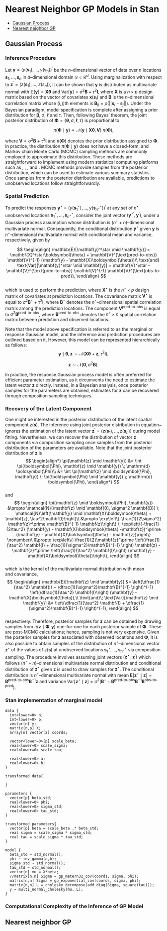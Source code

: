 Nearest Neighbor GP Models in Stan
================

- [Gaussian Process](#gaussian-process)
- [Nearest neighbor GP](#nearest-neighbor-gp)

## Gaussian Process

### Inference Procedure

Let $\mathbf{y} = (y(\mathbf{s}_1),\ldots, y(\mathbf{s}_n))^\prime$ be
the $n$–dimensional vector of data over $n$ locations
$\mathbf{s}_1,\ldots,\mathbf{s}_n$ in $d$–dimensional domain
$\mathcal{D} \in \mathbb{R}^{d}$. Using marginalization with respect to
$\mathbf{z}^\prime = (z(\mathbf{s}_1),\ldots,z(s_n))$, it can be shown
that $\mathbf{y}$ is distributed as multivariate normal with
$\mathbb{E}[\mathbf{y}] = \mathbf{X}\boldsymbol{\theta}$ and
$\text{Var}[\mathbf{y}] = \sigma^2 \mathbf{B} + \tau^2\mathbf{I}$, where
$\mathbf{X}$ is a $n \times p$ design matrix based on the vector of
covariates $\mathbf{x}(\mathbf{s}_i)$ and $\mathbf{B}$ is the
$n$–dimensional correlation matrix whose $(i,j)$th elements is
$\mathbf{B}_{ij} = \rho(||\mathbf{s}_i-\mathbf{s}_j||)$. Under the
Bayesian paradigm, model specification is complete after assigning a
prior distribution for $\boldsymbol{\beta}$, $\sigma$, $\ell$ and
$\tau$. Then, following Bayes’ theorem, the joint posterior distribution
of $\boldsymbol{\Phi} = \{\boldsymbol{\theta}, \sigma, \ell, \tau\}$ is
proportional to

$$\pi(\boldsymbol{\Phi} \mid \mathbf{y}) \propto \mathcal{N}\left(\mathbf{y} \mid \mathbf{X}\boldsymbol{\theta}, \mathbf{V}\right) \; \pi(\boldsymbol{\Phi}),$$

where $\mathbf{V} = \sigma^2 \mathbf{B} + \tau^2\mathbf{I}$ and
$\pi(\boldsymbol{\Phi})$ denotes the prior distribution assigned to
$\boldsymbol{\Phi}$. In practice, the distribution
$\pi(\boldsymbol{\Phi} \mid \mathbf{y})$ does not have a closed-form,
and Markov chain Monte Carlo (MCMC) sampling methods are commonly
employed to approximate this distribution. These methods are
straightforward to implement using modern statistical computing
platforms such as , , , and . MCMC methods provide samples from the
posterior distribution, which can be used to estimate various summary
statistics. Once samples from the posterior distribution are available,
predictions to unobserved locations follow straightforwardly.

### Spatial Prediction

To predict the responses
$\mathbf{y}^{\star} = (y(\mathbf{s}_1^\star),\ldots,y(\mathbf{s}_{n^\star}^\star))^\prime$
at any set of $n^\star$ unobserved locations
$\mathbf{s}_1^\star,\ldots,\mathbf{s}_{n^\star}^\star$, consider the
joint vector $(\mathbf{y}^{\star\prime},\mathbf{y}^\prime)$, under a
Gaussian process assumption whose distribution is
$(n^\star + n)$–dimensional multivariate normal. Consequently, the
conditional distribution $\mathbf{y}^\star$ given $\mathbf{y}$ is
$n^\star$–dimensional multivariate normal with conditional mean and
variance, respectively, given by

$$
\begin{align}
\mathbb{E}[\mathbf{y}^\star \mid \mathbf{y}] = 
\mathbf{X}^\star\boldsymbol{\theta} + \mathbf{V}^{\text{pred-to-obs}} \mathbf{V}^{-1} (\mathbf{y} - \mathbf{X}\boldsymbol{\theta})\\
\text{and} \text{Var}[\mathbf{y}^\star \mid \mathbf{y}] = \mathbf{V}^\star - \mathbf{V}^{\text{pred-to-obs}} \mathbf{V}^{-1} \mathbf{V}^{\text{obs-to-pred}},
\end{align}
$$  
which is used to perform the prediction, where $\mathbf{X}^\star$ is the
$n^\star \times p$ design matrix of covariates at prediction locations.
The covariance matrix $\mathbf{V}^\star$ is equal to
$\sigma^2 \mathbf{B}^\star + \tau^2 \mathbf{I}$, where
$\mathbf{B}^\star$ denotes the $n^\star$–dimensional spatial correlation
matrix among the prediction locations. The component
$\mathbf{V}^{\text{pred-to-obs}}$ is equal to
$\sigma^2 \mathbf{B}^{\text{pred-to-obs}}$, where
$\mathbf{B}^\text{pred-to-obs}$ denotes the $n^\star \times n$ spatial
correlation matrix between prediction and observed locations.

Note that the model above specification is referred to as the marginal
or response Gaussian model, and the inference and prediction procedures
are outlined based on it. However, this model can be represented
hierarchically as follows:  
$$\mathbf{y} \mid \boldsymbol{\theta}, \mathbf{z} \sim \mathcal{N} \left(\mathbf{X}\boldsymbol{\theta} + \mathbf{z}, \tau^2\mathbf{I}\right),$$

$$\mathbf{z} \sim \mathcal{N}(\mathbf{0}, \sigma^2\mathbf{B}).$$

In practice, the response Gaussian process model is often preferred for
efficient parameter estimation, as it circumvents the need to estimate
the latent vector $\mathbf{z}$ directly. Instead, in a Bayesian
analysis, once posterior samples for the parameters are obtained,
estimates for $\mathbf{z}$ can be recovered through composition sampling
techniques.

### Recovery of the Latent Component

One might be interested in the posterior distribution of the latent
spatial component $z(\boldsymbol{s})$. The inference using joint
posterior distribution in equation~ ignores the estimation of the latent
vector
$\mathbf{z}^\prime = (z(\boldsymbol{s}_1), \ldots, z(\boldsymbol{s}_n))$
during model fitting. Nevertheless, we can recover the distribution of
vector $\mathbf{z}$ components via composition sampling once samples
from the posterior distribution of the parameters are available. Note
that the joint posterior distribution of $\mathbf{z}$ is  
$$
\begin{align*}
\pi(\mathbf{z} \mid \mathbf{y}) &= \int \pi(\boldsymbol{\Phi}, \mathbf{z} \mid \mathbf{y}) \; \mathrm{d} \boldsymbol{\Phi}\\
&= \int \pi(\mathbf{z} \mid \boldsymbol{\Phi}, \mathbf{y}) \; \pi(\boldsymbol{\Phi} \mid \mathbf{y}) \; \mathrm{d} \boldsymbol{\Phi},
\end{align*}
$$  
and  
$$
\begin{align}
\pi(\mathbf{z} \mid \boldsymbol{\Phi}, \mathbf{y})
&\propto \mathcal{N}(\mathbf{z} \mid \mathbf{0}, \sigma^2 \mathbf{B}) \; \mathcal{N}\left(\mathbf{y} \mid \mathbf{X}\boldsymbol{\theta} + \mathbf{z}, \tau^2\mathbf{I}\right)\\
&\propto \exp\left\{-\frac{1}{2\sigma^2} \mathbf{z}^\prime \mathbf{B}^{-1} \mathbf{z}\right\} \; \exp\left\{-\frac{1}{2\tau^2} (\mathbf{y} - \mathbf{X}\boldsymbol{\theta} -\mathbf{z})^\prime (\mathbf{y} - \mathbf{X}\boldsymbol{\theta} - \mathbf{z})\right\} \nonumber\\
&\propto \exp\left\{-\frac{1}{2}\mathbf{z}^\prime \left(\frac{1}{\tau^2} \mathbf{I} + \frac{1}{\sigma^2}\mathbf{B}^{-1} \right) \mathbf{z} - \mathbf{z}^\prime \left(\frac{1}{\tau^2} \mathbf{I}\right) (\mathbf{y} - \mathbf{X}\boldsymbol{\theta})\right\},
\end{align}
$$  
which is the kernel of the multivariate normal distribution with mean  
and covariance,  
$$
\begin{align}
\mathbb{E}[\mathbf{z} \mid \mathbf{y}] &= \left(\dfrac{1}{\tau^2} \mathbf{I} + \dfrac{1}{\sigma^2}\mathbf{B}^{-1} \right)^{-1} \left(\dfrac{1}{\tau^2} \mathbf{I}\right) (\mathbf{y} - \mathbf{X}\boldsymbol{\theta}),\\
\text{and}\; \text{Var}[\mathbf{z} \mid \mathbf{y}] &= \left(\dfrac{1}{\tau^2} \mathbf{I} + \dfrac{1}{\sigma^2}\mathbf{B}^{-1} \right)^{-1},
\end{align}
$$  
respectively. Therefore, posterior samples for $\mathbf{z}$ can be
obtained by drawing samples from
$\pi(\mathbf{z} \mid \boldsymbol{\Phi}, \mathbf{y})$ one-for-one for
each posterior sample of $\boldsymbol{\Phi}$. These are post-MCMC
calculations; hence, sampling is not very expensive. Given the posterior
samples for $\mathbf{z}$ associated with observed locations and
$\boldsymbol{\Phi}$, it is also possible to obtain samples of the
distribution of $n^\star$–dimensional vector $\mathbf{z}^\star$ of the
values of $z(\mathbf{s})$ at unobserved locations
$\mathbf{s}_{1}^\star, \ldots, \mathbf{s}_{n^\star}^\star$ via
composition sampling. The procedure involves assuming joint vectors
$(\mathbf{z}^{\star\prime},\mathbf{z}^\prime)$ which follows
$(n^\star + n)$–dimensional multivariate normal distribution and
conditional distribution of $\mathbf{z}^\star$ given $\mathbf{z}$ is
used to draw samples for $\mathbf{z}^\star$. The conditional
distribution is $n^\star$–dimensional multivariate normal with mean
$\mathbf{E}[\mathbf{z}^\star \mid \mathbf{z}] = \mathbf{B}^{\text{pred-to-obs}} \mathbf{B}^{-1} \mathbf{z}$
and variance
$\text{Var}[\mathbf{z}^\star \mid \mathbf{z}] = \sigma^2 (\mathbf{B}^\star - \mathbf{B}^{\text{pred-to-obs}} \mathbf{B}^{-1} \mathbf{B}^{\text{obs-to-pred}})$.

### Stan implementation of marginal model

    data {
      int<lower=0> n;
      int<lower=0> p;
      vector[n] y;
      matrix[n,p] X;
      array[n] vector[2] coords;
      
      vector<lower=0>[p] scale_beta;
      real<lower=0> scale_sigma;
      real<lower=0> scale_tau;
      
      real<lower=0> a;
      real<lower=0> b;
    }

    transformed data{
      
    }

    parameters {
      vector[p] beta_std;
      real<lower=0> phi;
      real<lower=0> sigma_std;
      real<lower=0> tau_std;
    }

    transformed parameters{
      vector[p] beta = scale_beta .* beta_std;
      real sigma = scale_sigma * sigma_std;
      real tau = scale_sigma * tau_std;
    }

    model {
      beta_std ~ std_normal();
      phi ~ inv_gamma(a,b);
      sigma_std ~ std_normal();
      tau_std ~ std_normal();
      vector[n] mu = X*beta;
      //matrix[n,n] Sigma = gp_matern32_cov(coords, sigma, phi);
      matrix[n,n] Sigma = gp_exponential_cov(coords, sigma, phi);
      matrix[n,n] L = cholesky_decompose(add_diag(Sigma, square(tau)));
      y ~ multi_normal_cholesky(mu, L);
    }

### Computational Complexity of the Inference of GP Model

## Nearest neighbor GP
